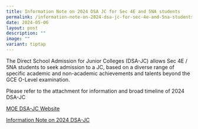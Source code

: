 ```yaml
---
title: Information Note on 2024 DSA JC for Sec 4E and 5NA students
permalink: /information-note-on-2024-dsa-jc-for-sec-4e-and-5na-students/
date: 2024-05-06
layout: post
description: ""
image: ""
variant: tiptap
---
```

<p>The Direct School Admission for Junior Colleges (DSA-JC) allows Sec 4E
/ 5NA students to seek admission to a JC, based on a diverse range of specific
academic and non-academic achievements and talents beyond the GCE O-Level
examination.</p>
<p></p>
<p>Please refer to the attachment for information and broad timeline of 2024
DSA-JC</p>
<p></p>
<p><a href="www.moe.gov.sg/dsa-jc" rel="noopener noreferrer nofollow" target="_blank">MOE DSA-JC Website</a>
</p>
<p></p>
<p><a href="/files/Information_Note_on_2024_DSA_JC.pdf" rel="noopener noreferrer nofollow" target="_blank">Information Note on 2024 DSA-JC</a>
</p>
<p></p>
<p></p>